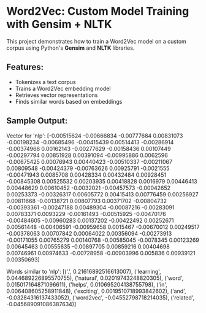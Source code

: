 # Word2Vec: Custom Model Training with Gensim + NLTK

This project demonstrates how to train a Word2Vec model on a custom corpus using Python's **Gensim** and **NLTK** libraries.

## Features:
- Tokenizes a text corpus
- Trains a Word2Vec embedding model
- Retrieves vector representations
- Finds similar words based on embeddings

## Sample Output:
Vector for 'nlp':
 [-0.00515624 -0.00666834 -0.00777684  0.00831073 -0.00198234 -0.00685496
 -0.00415439  0.00514413 -0.00286914 -0.00374966  0.00162143 -0.00277629
 -0.00158436  0.00107449 -0.00297794  0.00851928  0.00391094 -0.00995886
  0.0062596  -0.00675425  0.00076943  0.00440423 -0.00510337 -0.00211067
  0.00809548 -0.00424379 -0.00763626  0.00925791 -0.0021555  -0.00471943
  0.0085708   0.00428334  0.00432484  0.00928451 -0.00845308  0.00525532
  0.00203935  0.00418828  0.0016979   0.00446413  0.00448629  0.00610452
 -0.0032021  -0.00457573 -0.00042652  0.00253373 -0.00326317  0.00605772
  0.00415413  0.00776459  0.00256927  0.00811668 -0.00138721  0.00807793
  0.00371702 -0.00804732 -0.00393361 -0.00247188  0.00489304 -0.00087216
 -0.00283091  0.00783371  0.0093229  -0.00161493 -0.00515925 -0.00470176
 -0.00484605 -0.00960283  0.00137202 -0.00422492  0.00252671  0.00561448
 -0.00406591 -0.00959658  0.0015467  -0.00670012  0.00249517 -0.00378063
  0.00707842  0.00064022  0.00356094 -0.00273913 -0.00171055  0.00765279
  0.00140768 -0.00585045 -0.0078345   0.00123269  0.00645463  0.00555635
 -0.00897705  0.00859216  0.00404698  0.00746961  0.00974633 -0.00728958
 -0.00903996  0.005836    0.00939121  0.00350693]

Words similar to 'nlp': [('.', 0.21616892516613007), ('learning', 0.044689226895570755), ('natural', 0.02019743248820305), ('word', 0.015017164871096611), ('helps', 0.010695204138755798), ('in', 0.006408605258911848), ('exciting', 0.0019510718993842602), ('and', -0.03284316137433052), ('word2vec', -0.04552798718214035), ('related', -0.045689091086387634)]